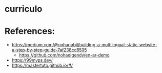# curriculo


# References:
 - https://medium.com/@nohanabil/building-a-multilingual-static-website-a-step-by-step-guide-7af238cc8505
   - https://github.com/nohaelgendy/en-ar-demo
 - https://99mvps.dev/
 - https://mastertuto.github.io/#/